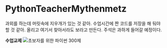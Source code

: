 # PythonTeacherMythenmetz

과외를 하는데 머릿속에 지우개가 있는 것 같아.
수업시간에 짠 코드를 저장을 해 둬야 할 것 같아.
올리고 여기서 찾아서라도 보라고 만든다.
주석은 과하게 들어갈 예정이다.

**수업교제**
![초보자를 위한 파이썬 300제](https://wikidocs.net/7028)
